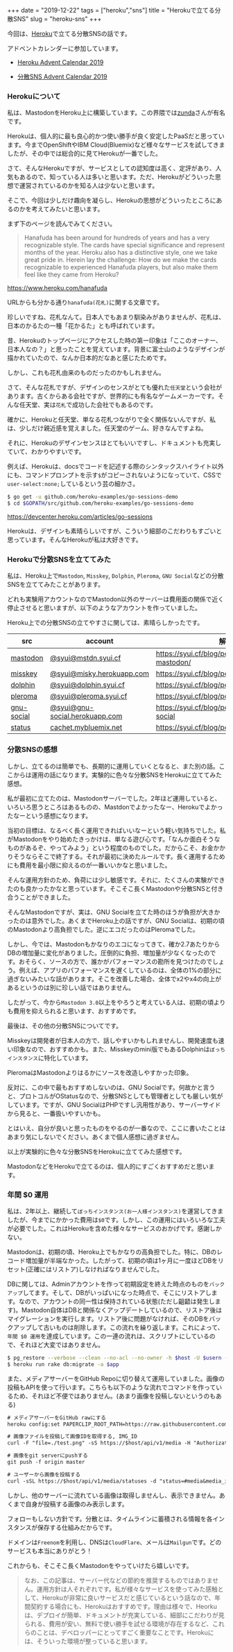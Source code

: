 +++
date = "2019-12-22"
tags = ["heroku","sns"]
title = "Herokuで立てる分散SNS"
slug = "heroku-sns"
+++

今回は、[Heroku](https://heroku.com)で立てる分散SNSの話です。

アドベントカレンダーに参加しています。

- [Heroku Advent Calendar 2019](https://qiita.com/advent-calendar/2019/heroku)

- [分散SNS Advent Calendar 2019](https://adventar.org/calendars/4408)

### Herokuについて

私は、MastodonをHeroku上に構築しています。この界隈では[zunda](https://mastodon.zunda.ninja/@zundan)さんが有名です。

Herokuは、個人的に最も良心的かつ使い勝手が良く安定したPaaSだと思っています。今までOpenShiftやIBM Cloud(Bluemix)など様々なサービスを試してきましたが、その中では総合的に見てHerokuが一番でした。

さて、そんなHerokuですが、サービスとしての認知度は高く、定評があり、人気もあるので、知っている人は多いと思います。ただ、Herokuがどういった思想で運営されているのかを知る人は少ないと思います。

そこで、今回は少しだけ趣向を凝らし、Herokuの思想がどういったところにあるのかを考えてみたいと思います。

まず下のページを読んでみてください。

> Hanafuda has been around for hundreds of years and has a very recognizable style. The cards have special significance and represent months of the year. Heroku also has a distinctive style, one we take great pride in. Herein lay the challenge: How do we make the cards recognizable to experienced Hanafuda players, but also make them feel like they came from Heroku?

https://www.heroku.com/hanafuda

URLからも分かる通り`hanafuda(花札)`に関する文章です。

珍しいですね、花札なんて。日本人でもあまり馴染みがありませんが、花札は、日本のかるたの一種「花かるた」とも呼ばれています。

昔、Herokuのトップページにアクセスした時の第一印象は「ここのオーナー、日本人なの？」と思ったことを覚えています。背景に富士山のようなデザインが描かれていたので、なんか日本的だなあと感じたためです。

しかし、これも花札由来のものだったのかもしれません。

さて、そんな花札ですが、デザインのセンスがとても優れた`任天堂`という会社があります。古くからある会社ですが、世界的にも有名なゲームメーカーです。そんな任天堂、実は`花札`で成功した会社でもあるのです。

確かに、Herokuと任天堂、単なる花札つながりで全く関係ないんですが、私は、少しだけ親近感を覚えました。任天堂のゲーム、好きなんですよね。

それに、Herokuのデザインセンスはとてもいいですし、ドキュメントも充実していて、わかりやすいです。

例えば、Herokuは、docsでコードを記述する際のシンタックスハイライト以外にも、コマンドプロンプトを示す`$`がコピーされないようになっていて、CSSで`user-select:none;`しているという芸の細かさ。

```sh
$ go get -u github.com/heroku-examples/go-sessions-demo
$ cd $GOPATH/src/github.com/heroku-examples/go-sessions-demo
```

https://devcenter.heroku.com/articles/go-sessions

Herokuは、デザインも素晴らしいですが、こういう細部のこだわりもすごいと思っています。そんなHerokuが私は大好きです。

### Herokuで分散SNSを立ててみた

私は、Heroku上で`Mastodon`, `Misskey`, `Dolphin`, `Pleroma`, `GNU Social`などの分散SNSを立ててみたことがあります。

どれも実験用アカウントなのでMastodon以外のサーバーは費用面の関係で近く停止させると思いますが、以下のようなアカウントを作っていました。

Heroku上での分散SNSの立てやすさに関しては、素晴らしかったです。

|src|account|解説記事|
|---|---|---|
|[mastodon](https://github.com/tootsuite/mastodon)|[@syui@mstdn.syui.cf](https://mstdn.syui.cf/@syui)|https://syui.cf/blog/post/2017/04/01/heroku-mastodon/
|[misskey](https://github.com/syuilo/misskey)|[@syui@misky.herokuapp.com](https://misky.herokuapp.com/@syui)|https://syui.cf/blog/post/2019/04/04/misskey|
|[dolphin](https://github.com/syuilo/dolphin)| [@syui@dolphin.syui.cf](https://dolphin.syui.cf/@syui)|https://syui.cf/blog/post/2019/11/16/dolphin/
|[pleroma](https://git.pleroma.social/pleroma/pleroma)|[@syui@pleroma.syui.cf](https://pleroma.syui.cf/@syui)|https://syui.cf/blog/post/2019/04/04/pleroma/|
|[gnu-social](https://git.gnu.io/dansup/gnu-social)|[@syui@gnu-social.herokuapp.com](https://gnu-social.herokuapp.com/syui)|https://syui.cf/blog/post/2019/03/25/gnu-social|
|[status](https://github.com/CachetHQ/Cachet)|[cachet.mybluemix.net](https://cachet.mybluemix.net)|https://syui.cf/blog/post/2019/04/01/cachet|

### 分散SNSの感想

しかし、立てるのは簡単でも、長期的に運用していくとなると、また別の話。ここからは運用の話になります。実験的に色々な分散SNSをHerokuに立ててみた感想。

私が最初に立てたのは、Mastodonサーバーでした。2年ほど運用していると、いろいろ思うところはあるものの、Mastdonでよかったなー、Herokuでよかったなーという感想になります。

当初の目標は、なるべく長く運用できればいいなーという軽い気持ちでした。私がMastodonをやり始めたきっかけは、単なる遊び心です。「なんか面白そうなものがあるぞ、やってみよう」という程度のものでした。だからこそ、お金かかりそうならそこで終了する。それが最初に決めたルールです。長く運用するためにも費用を最小限に抑えるのが一番いいかなと思いました。

そんな運用方針のため、負荷には少し敏感です。それに、たくさんの実験ができたのも良かったかなと思っています。そこそこ長くMastodonや分散SNSと付き合うことができました。

そんなMastodonですが、実は、GNU Socialを立てた時のほうが負担が大きかったのは意外でした。あくまでHeroku上の話ですが、GNU Socialは、初期の頃のMastodonより高負担でした。逆にエコだったのはPleromaでした。

しかし、今では、Mastodonもかなりのエコになってきて、確か2.7あたりからDBの増加量に変化がありました。圧倒的に負担、増加量が少なくなったのです。おそらく、ソースの方で、誰かがパフォーマンスの勘所を見つけたのでしょう。例えば、アプリのパフォーマンスを遅くしているのは、全体の1%の部分に過ぎないみたいな話があります。そこを改善した場合、全体でx2やx4の向上があるというのは別に珍しい話ではありません。

したがって、今から`Mastodon 3.0`以上をやろうと考えている人は、初期の頃よりも費用を抑えられると思います、おすすめです。

最後は、その他の分散SNSについてです。

Misskeyは開発者が日本人の方で、話しやすいかもしれませんし、開発速度も速い印象なので、おすすめかも。また、Misskeyのmini版でもあるDolphinは`ぼっちインスタンス`に特化しています。

PleromaはMastodonよりはるかにソースを改造しやすかった印象。

反対に、この中で最もおすすめしないのは、GNU Socialです。何故かと言うと、プロトコルがOStatusなので、分散SNSとしても管理者としても厳しい気がしています。ですが、GNU SocialはPHPですし汎用性があり、サーバーサイドから見ると、一番扱いやすいかも。

とはいえ、自分が良いと思ったものをやるのが一番なので、ここに書いたことはあまり気にしないでください。あくまで個人感想に過ぎません。

以上が実験的に色々な分散SNSをHerokuに立ててみた感想です。

MastodonなどをHerokuで立てるのは、個人的にすごくおすすめだと思います。

### 年間 $0 運用

私は、2年以上、継続して`ぼっちインスタンス(お一人様インスタンス)`を運営してきましたが、今までにかかった費用は`$0`です。しかし、この運用にはいろいろな工夫が必要でした。これはHerokuを含めた様々なサービスのおかげです。感謝しかない。

Mastodonは、初期の頃、Heroku上でもかなりの高負担でした。特に、DBのレコード増加量が半端なかった。したがって、初期の頃は1ヶ月に一度ほどDBをリセット(正確にはリストア)しなければなりませんでした。

DBに関しては、Adminアカウントを作って初期設定を終えた時点のものを`バックアップ`してます。そして、DBがいっぱいになった時点で、そこにリストアします。なので、アカウントの同一性は保持されている状態(ただし齟齬は発生します)。Mastodon自体はDBと関係なくアップデートしているので、リストア後はマイグレーションを実行します。リストア後に問題がなければ、そのDBをバックアップして古いものは削除します。この流れを繰り返します。これによって、`年間 $0 運用`を達成しています。この一連の流れは、スクリプトにしているので、それほど大変ではありません。

```sh
$ pg_restore --verbose --clean --no-acl --no-owner -h $host -U $usern -d $database ./backup_db.dump
$ heroku run rake db:migrate -a $app
```

また、メディアサーバーをGitHub Repoに切り替えて運用していました。画像の投稿もAPIを使って行います。こちらも以下のような流れでコマンドを作っているため、それほど不便ではありません。(あまり画像を投稿しないというのもある)

```sh:メディアサーバー運用.txt
# メディアサーバーをGitHub rawにする
heroku config:set PAPERCLIP_ROOT_PATH=https://raw.githubusercontent.com/$USER/$REPO/master/img/mastodon

# 画像ファイルを投稿して画像IDを取得する, IMG_ID
curl -F "file=./test.png" -sS https://$host/api/v1/media -H "Authorization: Bearer $access_token"| jq -r .id

# 画像をgit serverにpushする
git push -f origin master

# ユーザーから画像を投稿する
curl -sSL https://$host/api/v1/media/statuses -d "status=#media&media_ids[]=${IMG_ID}" -H "Authorization: Bearer $access_token"
```

しかし、他のサーバーに流れている画像は取得しませんし、表示できません。あくまで自身が投稿する画像のみ表示します。

フォローもしない方針です。分散とは、タイムラインに蓄積される情報を各インスタンスが保存する仕組みだからです。

ドメインは`Freenom`を利用し、DNSは`CloudFlare`、メールは`Mailgun`です。どのサービスも本当にありがとう！

これからも、そこそこ長くMastodonをやっていけたら嬉しいです。

> なお、この記事は、サーバー代などの節約を推奨するものではありません。運用方針は人それぞれです。私が様々なサービスを使ってみた感触として、Herokuが非常に良いサービスだと感じているという話なので、年間契約する場合にも、Herokuはおすすめです。理由は様々で、Heorkuは、デプロイが簡単、ドキュメントが充実している、細部にこだわりが見られる、費用が安い、無料で使い勝手を試せる環境が存在するなど、これらのことは、デベロッパーにとってすごく重要なことです。Herokuには、そういった環境が整っていると思います。

